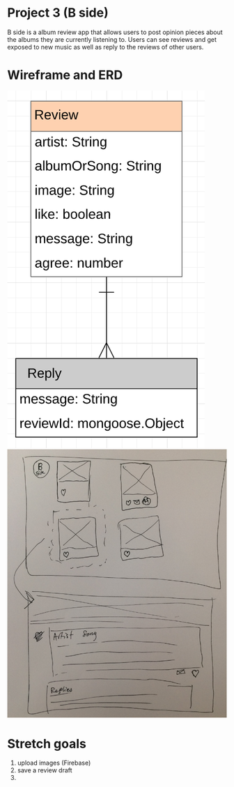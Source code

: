# Project 3 (B side)
B side is a album review app that allows users to post opinion pieces about the albums they are currently listening to. Users can see reviews and get exposed to new music as well as reply to the reviews of other users.

# Wireframe and ERD
![ERD](/images/ERD.png)
![wireframe](/images/P3-wireframe.jpg)

# Stretch goals
1. upload images (Firebase)
1. save a review draft
1. 